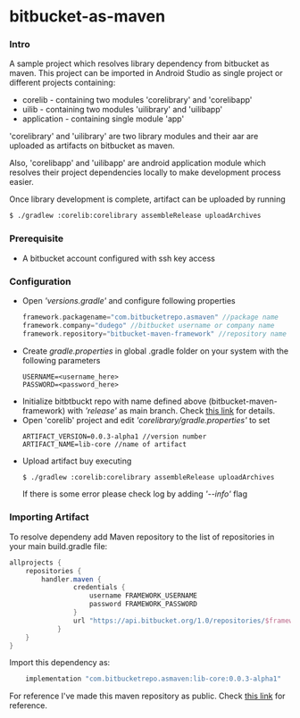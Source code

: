 # bitbucket-as-maven

### Intro
A sample project which resolves library dependency from bitbucket as maven. This project can be imported in Android Studio as single project or different projects containing:

  - corelib - containing two modules 'corelibrary' and 'corelibapp'
  - uilib - containing two modules 'uilibrary' and 'uilibapp'
  - application - containing single module 'app'
   
'corelibrary' and 'uilibrary' are two library modules and their aar are uploaded as artifacts on bitbucket as maven.

Also, 'corelibapp' and 'uilibapp' are android application module which resolves their project dependencies locally to make development process easier.

Once library development is complete, artifact can be uploaded by running

```sh
$ ./gradlew :corelib:corelibrary assembleRelease uploadArchives
```

### Prerequisite

  - A bitbucket account configured with ssh key access
  
### Configuration

- Open *'versions.gradle'* and configure following properties
    ```groovy
    framework.packagename="com.bitbucketrepo.asmaven" //package name
    framework.company="dudego" //bitbucket username or company name
    framework.repository="bitbucket-maven-framework" //repository name
    ```
 - Create *gradle.properties* in global .gradle folder on your system with the following parameters 
    ```
    USERNAME=<username_here>
    PASSWORD=<password_here>
    ```
  - Initialize bitbtbuckt repo with name defined above (bitbucket-maven-framework) with *'release'* as main branch. Check [this link](https://stackoverflow.com/questions/37550492/how-to-change-the-main-branch-in-bitbucket) for details.
  - Open 'corelib' project and edit *'corelibrary/gradle.properties'* to set 
    ```
    ARTIFACT_VERSION=0.0.3-alpha1 //version number
    ARTIFACT_NAME=lib-core //name of artifact
    ```
  - Upload artifact buy executing
    ```sh
    $ ./gradlew :corelib:corelibrary assembleRelease uploadArchives
    ```
    If there is some error please check log by adding *'--info'* flag

### Importing Artifact

To resolve dependeny add Maven repository to the list of repositories in your main build.gradle file:

```groovy
allprojects {
    repositories {
        handler.maven {
                credentials {
                    username FRAMEWORK_USERNAME
                    password FRAMEWORK_PASSWORD
                }
                url "https://api.bitbucket.org/1.0/repositories/$framework.company/$framework.repository/raw/releases"
            }
    }
}
```

Import this dependency as:

```groovy
    implementation "com.bitbucketrepo.asmaven:lib-core:0.0.3-alpha1"
```

For reference I've made this maven repository as public. Check [this link](https://bitbucket.org/dudego/bitbucket-maven-framework/overview) for reference.
 
